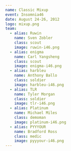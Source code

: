```yaml
---
name: Classic Mixup
event: Insomnia46
date: August 24-26, 2012
logo: mixup.png
team:
  - alias: Ruwin
    name: Sven Zobler
    class: scout
    image: ruwin-i46.png
  - alias: enigma
    name: Carl Yangsheng
    class: scout
    image: enigma-i46.png
  - alias: harbleu
    name: Anthony Ballo
    class: soldier
    image: harbleu-i46.png
  - alias: TLR
    name: Tyler Morgan
    class: soldier
    image: tlr-i46.png
  - alias: Platinum
    name: Michael Miles
    class: demoman
    image: platinum-i46.png
  - alias: PYYYOUR
    name: Bradford Ross
    class: medic
    image: pyyyour-i46.png
---
```

